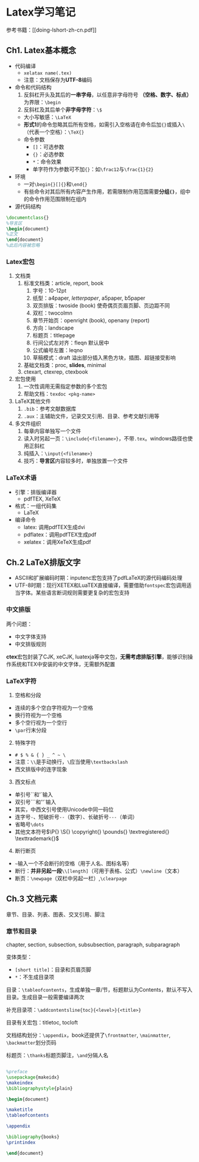 # Latex学习笔记
参考书籍：[[doing-lshort-zh-cn.pdf]]

## Ch1. Latex基本概念

* 代码编译
  * `xelatax name(.tex)`
  * 注意：文档保存为**UTF-8**编码
* 命令和代码结构
  1. 反斜杠开头及其后的**一串字母**，以任意非字母符号 **（空格、数字、标点）** 为界限：`\begin`
  2. 反斜杠及其后单个**非字母字符**：`\$`
  * 大小写敏感：`\LaTeX`
  * **形式1**的命令忽略其后所有空格，如需引入空格请在命令后加`{}`或插入`\ `（代表一个空格）：`\TeX{}`
  * 命令参数
    * `[]`：可选参数
    * `{}`：必选参数
    * `*`：命令效果
    * 单字符作为参数可不加`{}`：如`\frac12`与`\frac{1}{2}`
* 环境
  * 一对`\begin{}[]{}`和`\end{}`
  * 有些命令对其后所有内容产生作用，若需限制作用范围需要**分组`{}`**，组中的命令作用范围限制在组内
* 源代码结构

```latex
\documentclass{}
%导言区
\begin{document}
%正文
\end{document}
%此后内容被忽略
```

### Latex宏包

1. 文档类
   1. 标准文档类：article, report, book
      1. 字号：10-12pt
      2. 纸型：a4paper, *letterpaper*, a5paper, b5paper
      3. 双页排版：twoside (book) 使奇偶页页眉页脚、页边距不同
      4. 双栏：twocolmn
      5. 章节开始页：openright (book), openany (report)
      6. 方向：landscape
      7. 标题页：titlepage
      8. 行间公式左对齐：fleqn 默认居中
      9. 公式编号左置：leqno
      10. 草稿模式：draft 溢出部分插入黑色方块，插图、超链接受影响
   2. 基础文档类：proc, **slides**, minimal
   3. ctexart, ctexrep, ctexbook
2. 宏包使用
   1. 一次性调用无需指定参数的多个宏包
   2. 帮助文档：`texdoc <pkg-name>`
3. LaTeX其他文件
   1. `.bib`：参考文献数据库
   2. `.aux`：主辅助文件，记录交叉引用、目录、参考文献引用等
4. 多文件组织
   1. 每章内容单独写一个文件
   2. 读入时另起一页：`\include{<filename>}`，不带`.tex`。windows路径也使用正斜杠
   3. 纯插入：`\input{<filename>}`
   4. 技巧：**导言区**内容较多时，单独放置一个文件

### LaTeX术语

* 引擎：排版编译器
  * pdfTEX, XeTeX
* 格式：一组代码集
  * LaTeX
* 编译命令
  * latex: 调用pdfTEX生成dvi
  * pdflatex：调用pdfTEX生成pdf
  * xelatex：调用XeTeX生成pdf

## Ch.2 LaTeX排版文字

* ASCII和扩展编码时期：inputenc宏包支持了pdfLaTeX的源代码编码处理
* UTF-8时期：现行XETEX和LuaTEX直接编译，需要借助`fontspec`宏包调用适当字体。某些语言断词规则需要更复杂的宏包支持


### 中文排版

两个问题：

* 中文字体支持
* 中文排版规则

**ctex**宏包封装了CJK, xeCJK, luatexja等中文包，**无需考虑排版引擎**，能够识别操作系统和TEX中安装的中文字体，无需额外配置

### LaTeX字符

1. 空格和分段
  * 连续的多个空白字符视为一个空格
  * 换行符视为一个空格
  * 多个空行视为一个空行
  * `\par`行末分段
2. 特殊字符
  * `# $ % & { } _ ^ ~ \`
  * 注意：`\\`是手动换行，`\`应当使用`\textbackslash`
  * 西文排版中的连字现象
3. 西文标点
  * 单引号``和'`输入
  * 双引号```和''`输入
  * 其实，中西文引号使用Unicode中同一码位
  * 连字号`-`、短破折号`--`（数字）、长破折号`---`（单词）
  * 省略号`\dots`
  * 其他文本符号$\P{} \S{} \copyright{} \pounds{} \textregistered{} \texttrademark{}$
4. 断行断页
  * `~`输入一个不会断行的空格（用于人名、图标名等）
  * 断行：**并非另起一段**`\\[length]`（可用于表格、公式）`\newline`（文本）
  * 断页：`\newpage`（双栏中另起一栏）,`\clearpage`

## Ch.3 文档元素

章节、目录、列表、图表、交叉引用、脚注

### 章节和目录

chapter, section, subsection, subsubsection, paragraph, subparagraph

变体类型：

* `[short title]`：目录和页眉页脚
* `*`：不生成目录项

目录：`\tableofcontents`，生成单独一章/节，标题默认为Contents，默认不写入目录。生成目录一般需要编译两次

补充目录项：`\addcontentsline{toc}{<level>}{<title>}`

目录有关宏包：titletoc, tocloft

文档结构划分：`\appendix`，book还提供了`\frontmatter`, `\mainmatter`, `\backmatter`划分页码

标题页：`\thanks`标题页脚注，`\and`分隔人名

```latex

%preface
\usepackage{makeidx}
\makeindex
\bibliographystyle{plain}

\begin{document}

\maketitle
\tableofcontents

\appendix

\bibliography{books}
\printindex

\end{document}
```

